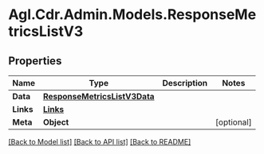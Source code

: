 # Agl.Cdr.Admin.Models.ResponseMetricsListV3

## Properties

Name | Type | Description | Notes
------------ | ------------- | ------------- | -------------
**Data** | [**ResponseMetricsListV3Data**](ResponseMetricsListV3Data.md) |  | 
**Links** | [**Links**](Links.md) |  | 
**Meta** | **Object** |  | [optional] 

[[Back to Model list]](../README.md#documentation-for-models) [[Back to API list]](../README.md#documentation-for-api-endpoints) [[Back to README]](../README.md)

